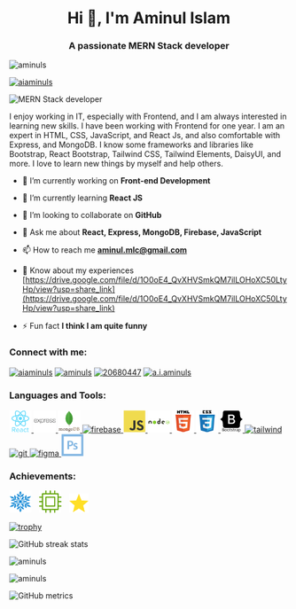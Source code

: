 <h1 align="center">Hi 👋, I'm Aminul Islam</h1>
<h3 align="center">A passionate MERN Stack developer</h3>

<p align="left"> <img src="https://komarev.com/ghpvc/?username=aminuls&label=Profile%20views&color=0e75b6&style=flat" alt="aminuls" /> </p>

<p align="left"> <a href="https://twitter.com/aiaminuls" target="blank"><img src="https://img.shields.io/twitter/follow/aiaminuls?logo=twitter&style=for-the-badge" alt="aiaminuls" /></a> </p>

![MERN Stack developer](https://media.licdn.com/dms/image/D5616AQGLGNIrRKpQbw/profile-displaybackgroundimage-shrink_350_1400/0/1670678300105?e=1675900800&v=beta&t=KFud7bFLdVdyYee_EPPhibicIMLHi6abzdee3Qyng2Y)

I enjoy working in IT, especially with Frontend, and I am always interested in learning new skills. I have been working with Frontend for one year. I am an expert in HTML, CSS, JavaScript, and React Js, and also comfortable with Express, and MongoDB. I know some frameworks and libraries like Bootstrap, React Bootstrap, Tailwind CSS, Tailwind Elements, DaisyUI, and more. I love to learn new things by myself and help others.

-  🔭 I’m currently working on **Front-end Development**

-  🌱 I’m currently learning **React JS**

-  👯 I’m looking to collaborate on **GitHub**

-  💬 Ask me about **React, Express, MongoDB, Firebase, JavaScript**

-  📫 How to reach me **aminul.mlc@gmail.com**

-  📄 Know about my experiences [https://drive.google.com/file/d/1O0oE4_QvXHVSmkQM7ilLOHoXC50LtyHp/view?usp=share_link](https://drive.google.com/file/d/1O0oE4_QvXHVSmkQM7ilLOHoXC50LtyHp/view?usp=share_link)

-  ⚡ Fun fact **I think I am quite funny**

<h3 align="left">Connect with me:</h3>
<p align="left">
<a href="https://twitter.com/aiaminuls" target="blank"><img align="center" src="https://raw.githubusercontent.com/rahuldkjain/github-profile-readme-generator/master/src/images/icons/Social/twitter.svg" alt="aiaminuls" height="30" width="40" /></a>
<a href="https://linkedin.com/in/aminuls" target="blank"><img align="center" src="https://raw.githubusercontent.com/rahuldkjain/github-profile-readme-generator/master/src/images/icons/Social/linked-in-alt.svg" alt="aminuls" height="30" width="40" /></a>
<a href="https://stackoverflow.com/users/20680447" target="blank"><img align="center" src="https://raw.githubusercontent.com/rahuldkjain/github-profile-readme-generator/master/src/images/icons/Social/stack-overflow.svg" alt="20680447" height="30" width="40" /></a>
<a href="https://fb.com/a.i.aminuls" target="blank"><img align="center" src="https://raw.githubusercontent.com/rahuldkjain/github-profile-readme-generator/master/src/images/icons/Social/facebook.svg" alt="a.i.aminuls" height="30" width="40" /></a>
</p>

<h3 align="left">Languages and Tools:</h3>
<p align="left"> <a href="https://reactjs.org/" target="_blank" rel="noreferrer"> <img src="https://raw.githubusercontent.com/devicons/devicon/master/icons/react/react-original-wordmark.svg" alt="react" width="40" height="40"/> </a> <a href="https://expressjs.com" target="_blank" rel="noreferrer"> <img src="https://raw.githubusercontent.com/devicons/devicon/master/icons/express/express-original-wordmark.svg" alt="express" width="40" height="40"/> </a> <a href="https://www.mongodb.com/" target="_blank" rel="noreferrer"> <img src="https://raw.githubusercontent.com/devicons/devicon/master/icons/mongodb/mongodb-original-wordmark.svg" alt="mongodb" width="40" height="40"/> </a> <a href="https://firebase.google.com/" target="_blank" rel="noreferrer"> <img src="https://www.vectorlogo.zone/logos/firebase/firebase-icon.svg" alt="firebase" width="40" height="40"/> </a> <a href="https://developer.mozilla.org/en-US/docs/Web/JavaScript" target="_blank" rel="noreferrer"> <img src="https://raw.githubusercontent.com/devicons/devicon/master/icons/javascript/javascript-original.svg" alt="javascript" width="40" height="40"/> </a> <a href="https://nodejs.org" target="_blank" rel="noreferrer"> <img src="https://raw.githubusercontent.com/devicons/devicon/master/icons/nodejs/nodejs-original-wordmark.svg" alt="nodejs" width="40" height="40"/> </a> <a href="https://www.w3.org/html/" target="_blank" rel="noreferrer"> <img src="https://raw.githubusercontent.com/devicons/devicon/master/icons/html5/html5-original-wordmark.svg" alt="html5" width="40" height="40"/> </a> <a href="https://www.w3schools.com/css/" target="_blank" rel="noreferrer"> <img src="https://raw.githubusercontent.com/devicons/devicon/master/icons/css3/css3-original-wordmark.svg" alt="css3" width="40" height="40"/> </a> <a href="https://getbootstrap.com" target="_blank" rel="noreferrer"> <img src="https://raw.githubusercontent.com/devicons/devicon/master/icons/bootstrap/bootstrap-plain-wordmark.svg" alt="bootstrap" width="40" height="40"/> </a> <a href="https://tailwindcss.com/" target="_blank" rel="noreferrer"> <img src="https://www.vectorlogo.zone/logos/tailwindcss/tailwindcss-icon.svg" alt="tailwind" width="40" height="40"/> </a> <a href="https://git-scm.com/" target="_blank" rel="noreferrer"> <img src="https://www.vectorlogo.zone/logos/git-scm/git-scm-icon.svg" alt="git" width="40" height="40"/> </a> <a href="https://www.figma.com/" target="_blank" rel="noreferrer"> <img src="https://www.vectorlogo.zone/logos/figma/figma-icon.svg" alt="figma" width="40" height="40"/> </a> <a href="https://www.photoshop.com/en" target="_blank" rel="noreferrer"> <img src="https://raw.githubusercontent.com/devicons/devicon/master/icons/photoshop/photoshop-line.svg" alt="photoshop" width="40" height="40"/> </a> </p>

<h3 align="left">Achievements:</h3>
<p><a href='https://archiveprogram.github.com/'><img src='https://raw.githubusercontent.com/acervenky/animated-github-badges/master/assets/acbadge.gif' width='40' height='40'></a> <a href='https://docs.github.com/en/developers'><img src='https://raw.githubusercontent.com/acervenky/animated-github-badges/master/assets/devbadge.gif' width='40' height='40'></a> <a href='https://stars.github.com/'><img src='https://raw.githubusercontent.com/acervenky/animated-github-badges/master/assets/starbadge.gif' width='35' height='35'></a></p>

[![trophy](https://github-profile-trophy.vercel.app/?username=aminuls)](https://github.com/ryo-ma/github-profile-trophy)

![GitHub streak stats](https://streak-stats.demolab.com/?user=aminuls)

<p><img src="https://github-readme-stats.vercel.app/api/top-langs?username=aminuls&show_icons=true&locale=en&layout=compact" alt="aminuls" /></p>

<p><img src="https://github-readme-stats.vercel.app/api?username=aminuls&show_icons=true&locale=en" alt="aminuls" /></p>

![GitHub metrics](https://metrics.lecoq.io/aminuls)
